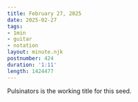 ```yaml
---
title: February 27, 2025
date: 2025-02-27
tags:
- 1min
- guitar
- notation
layout: minute.njk
postnumber: 424
duration: '1:11'
length: 1424477
---
```

Pulsinators is the working title for this seed.


